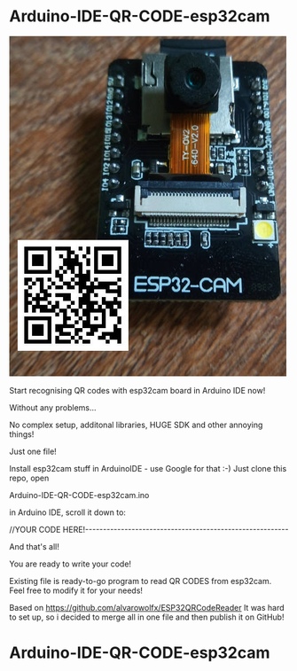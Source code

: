 # Arduino-IDE-QR-CODE-esp32cam
![esp32cam](ESP32Cam.jpg)



Start recognising QR codes with esp32cam board in Arduino IDE now! 

Without any problems...

No complex setup, additonal libraries, HUGE SDK and other annoying things!

Just one file!

Install esp32cam stuff in ArduinoIDE - use Google for that :-)
Just clone this repo, open 

Arduino-IDE-QR-CODE-esp32cam.ino

in Arduino IDE, scroll it down to:

//YOUR CODE HERE!---------------------------------------------------------


And that's all!

You are ready to write your code!


Existing file is ready-to-go program to read QR CODES from esp32cam.
Feel free to modify it for your needs!



Based on https://github.com/alvarowolfx/ESP32QRCodeReader
It was hard to set up, so i decided to merge all in one file
and then publish it on GitHub!


# Arduino-IDE-QR-CODE-esp32cam
